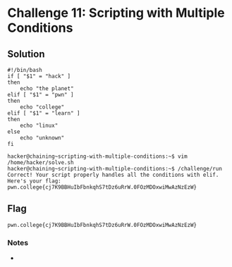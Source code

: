 # Challenge 11: Scripting with Multiple Conditions

## Solution

```
#!/bin/bash
if [ "$1" = "hack" ]
then
    echo "the planet"
elif [ "$1" = "pwn" ]
then
    echo "college"
elif [ "$1" = "learn" ]
then
    echo "linux"
else
    echo "unknown"
fi
```

```
hacker@chaining~scripting-with-multiple-conditions:~$ vim /home/hacker/solve.sh
hacker@chaining~scripting-with-multiple-conditions:~$ /challenge/run
Correct! Your script properly handles all the conditions with elif.
Here's your flag:
pwn.college{cj7K9BBHuIbFbnkqhS7tDz6uRrW.0FOzMDOxwiMwAzNzEzW}
```
## Flag
`pwn.college{cj7K9BBHuIbFbnkqhS7tDz6uRrW.0FOzMDOxwiMwAzNzEzW}`
### Notes
-